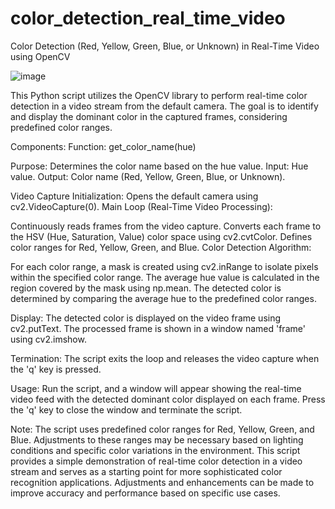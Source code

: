 # color_detection_real_time_video
Color Detection (Red, Yellow, Green, Blue, or Unknown) in Real-Time Video using OpenCV

![image](https://github.com/karthicksivakumarp/color_detection_real_time_video/assets/154797330/b3116cd7-3f17-4423-873a-2be3c286793c)

This Python script utilizes the OpenCV library to perform real-time color detection in a video stream from the default camera. 
The goal is to identify and display the dominant color in the captured frames, considering predefined color ranges.

Components:
Function: get_color_name(hue)

Purpose: Determines the color name based on the hue value.
Input: Hue value.
Output: Color name (Red, Yellow, Green, Blue, or Unknown).

Video Capture Initialization:
Opens the default camera using cv2.VideoCapture(0).
Main Loop (Real-Time Video Processing):

Continuously reads frames from the video capture.
Converts each frame to the HSV (Hue, Saturation, Value) color space using cv2.cvtColor.
Defines color ranges for Red, Yellow, Green, and Blue.
Color Detection Algorithm:

For each color range, a mask is created using cv2.inRange to isolate pixels within the specified color range.
The average hue value is calculated in the region covered by the mask using np.mean.
The detected color is determined by comparing the average hue to the predefined color ranges.

Display:
The detected color is displayed on the video frame using cv2.putText.
The processed frame is shown in a window named 'frame' using cv2.imshow.

Termination:
The script exits the loop and releases the video capture when the 'q' key is pressed.

Usage:
Run the script, and a window will appear showing the real-time video feed with the detected dominant color displayed on each frame.
Press the 'q' key to close the window and terminate the script.

Note:
The script uses predefined color ranges for Red, Yellow, Green, and Blue. Adjustments to these ranges may be necessary based on lighting conditions and specific color variations in the environment.
This script provides a simple demonstration of real-time color detection in a video stream and serves as a starting point for more sophisticated color recognition applications. Adjustments and enhancements can be made to improve accuracy and performance based on specific use cases.
